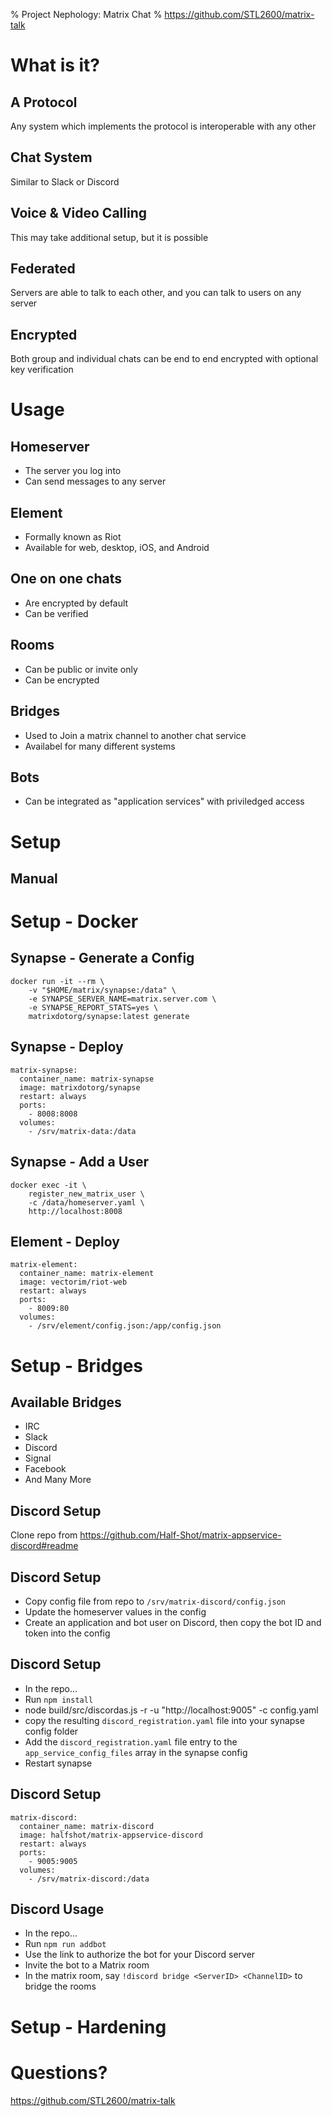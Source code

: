 % Project Nephology: Matrix Chat
% https://github.com/STL2600/matrix-talk

# What is it?

## A Protocol

Any system which implements the protocol is interoperable with any other

## Chat System

Similar to Slack or Discord

## Voice & Video Calling

This may take additional setup, but it is possible

## Federated

Servers are able to talk to each other, and you can talk to users on any server

## Encrypted

Both group and individual chats can be end to end encrypted with optional key verification

# Usage

## Homeserver

 - The server you log into
 - Can send messages to any server

## Element

 - Formally known as Riot
 - Available for web, desktop, iOS, and Android

## One on one chats

 - Are encrypted by default
 - Can be verified

## Rooms

 - Can be public or invite only
 - Can be encrypted

## Bridges

 - Used to Join a matrix channel to another chat service
 - Availabel for many different systems

## Bots

 - Can be integrated as "application services" with priviledged access

# Setup

## Manual

# Setup - Docker

## Synapse - Generate a Config

```
docker run -it --rm \
    -v "$HOME/matrix/synapse:/data" \
    -e SYNAPSE_SERVER_NAME=matrix.server.com \
    -e SYNAPSE_REPORT_STATS=yes \
    matrixdotorg/synapse:latest generate
```

## Synapse - Deploy

```
matrix-synapse:
  container_name: matrix-synapse
  image: matrixdotorg/synapse
  restart: always
  ports:
    - 8008:8008
  volumes:
    - /srv/matrix-data:/data
```

## Synapse - Add a User

```
docker exec -it \
    register_new_matrix_user \
    -c /data/homeserver.yaml \
    http://localhost:8008
```

## Element - Deploy

```
matrix-element:
  container_name: matrix-element
  image: vectorim/riot-web
  restart: always
  ports:
    - 8009:80
  volumes:
    - /srv/element/config.json:/app/config.json
```

# Setup - Bridges

## Available Bridges

 - IRC
 - Slack
 - Discord
 - Signal
 - Facebook
 - And Many More

## Discord Setup

Clone repo from https://github.com/Half-Shot/matrix-appservice-discord#readme

## Discord Setup

 - Copy config file from repo to `/srv/matrix-discord/config.json`
 - Update the homeserver values in the config
 - Create an application and bot user on Discord, then copy the bot ID and token into the config

## Discord Setup

 - In the repo...
 - Run `npm install`
 - node build/src/discordas.js -r -u "http://localhost:9005" -c config.yaml
 - copy the resulting `discord_registration.yaml` file into your synapse config folder
 - Add the `discord_registration.yaml` file entry to the `app_service_config_files` array in the synapse config
 - Restart synapse

## Discord Setup

```
matrix-discord:
  container_name: matrix-discord
  image: halfshot/matrix-appservice-discord
  restart: always
  ports:
    - 9005:9005
  volumes:
    - /srv/matrix-discord:/data
```

## Discord Usage

 - In the repo...
 - Run `npm run addbot`
 - Use the link to authorize the bot for your Discord server
 - Invite the bot to a Matrix room
 - In the matrix room, say `!discord bridge <ServerID> <ChannelID>` to bridge the rooms

# Setup - Hardening

# Questions?

https://github.com/STL2600/matrix-talk
